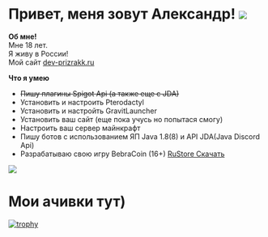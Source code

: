 # Привет, меня зовут Александр! ![](https://komarev.com/ghpvc/?username=Dev-prizrakk)
**Об мне!** \
Мне 18 лет. \
Я живу в России! \
Мой сайт [dev-prizrakk.ru](https://dev-prizrakk.ru)


**Что я умею**
- ~~Пишу плагины Spigot Api (а также еще с JDA)~~
- Установить и настроить Pterodactyl
- Установить и настройть  GravitLauncher
- Установить ваш сайт (еще пока учусь но попытася смогу)
- Настроить ваш сервер майнкрафт
- Пишу ботов с использованием ЯП Java 1.8(8) и API JDA(Java Discord Api)
- Разрабатываю свою игру BebraCoin (16+) [RuStore Скачать](https://apps.rustore.ru/app/dev.prizrakk.bebracoin)


![](https://github-readme-stats.vercel.app/api?username=dev-prizrakk&show_icons=true&theme=dark)
# Мои ачивки тут)
[![trophy](https://github-profile-trophy.vercel.app/?username=Dev-prizrakk)](https://github.com/ryo-ma/github-profile-trophy)
